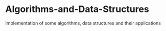 # Algorithms-and-Data-Structures

Implementation of some algorithms, data structures and their applications
